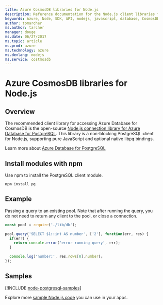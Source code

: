 ```yaml
---
title: Azure CosmosDB libraries for Node.js
description: Reference documentation for the Node.js client libraries for CosmosDB
keywords: Azure, Node, SDK, API, nodejs, javascript, database, CosmosDB
author: tomarcher
ms.author: tarcher
manager: douge
ms.date: 06/27/2017
ms.topic: article
ms.prod: azure
ms.technology: azure
ms.devlang: nodejs
ms.service: costmosdb
---
```


# Azure CosmosDB libraries for Node.js

## Overview

The recommended client library for accessing Azure Database for CosmosDB is the open-source [Node.js connection library for Azure Database for PostgreSQL](https://www.npmjs.com/package/pg). 
This library is a non-blocking PostgreSQL client for Node.js, supporting pure JavaScript and optional native libpq bindings.

Learn more about [Azure Database for PostgreSQL](https://docs.microsoft.com/azure/postgresql/)

## Install modules with npm

Use npm to install the PostgreSQL client module.

```
npm install pg
```   

## Example

Passing a query to an existing pool. Note that after running the query, you do not need to return any client to the pool, or close a connection.

```javascript
const pool = require('./lib/db');
 
pool.query('SELECT $1::int AS number', ['2'], function(err, res) {
  if(err) {
    return console.error('error running query', err);
  }
 
  console.log('number:', res.rows[0].number);
});
```

## Samples

[!INCLUDE [node-postgresql-samples](../docs-ref-conceptual/includes/postgresql-samples.md)]

Explore more [sample Node.js code](https://azure.microsoft.com/resources/samples/?platform=nodejs) you can use in your apps.
